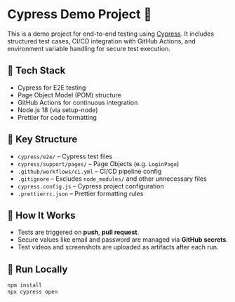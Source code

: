 # Cypress Demo Project 🧪

This is a demo project for end-to-end testing using [Cypress](https://www.cypress.io/). It includes structured test cases, CI/CD integration with GitHub Actions, and environment variable handling for secure test execution.

## 🔧 Tech Stack

- Cypress for E2E testing
- Page Object Model (POM) structure
- GitHub Actions for continuous integration
- Node.js 18 (via setup-node)
- Prettier for code formatting

## 📂 Key Structure

- `cypress/e2e/` – Cypress test files
- `cypress/support/pages/` – Page Objects (e.g. `LoginPage`)
- `.github/workflows/ci.yml` – CI/CD pipeline config
- `.gitignore` – Excludes `node_modules/` and other unnecessary files
- `cypress.config.js` – Cypress project configuration
- `.prettierrc.json` – Prettier formatting rules

## 🚀 How It Works

- Tests are triggered on **push**, **pull request**.
- Secure values like email and password are managed via **GitHub secrets**.
- Test videos and screenshots are uploaded as artifacts after each run.

## 🧪 Run Locally

```bash
npm install
npx cypress open
